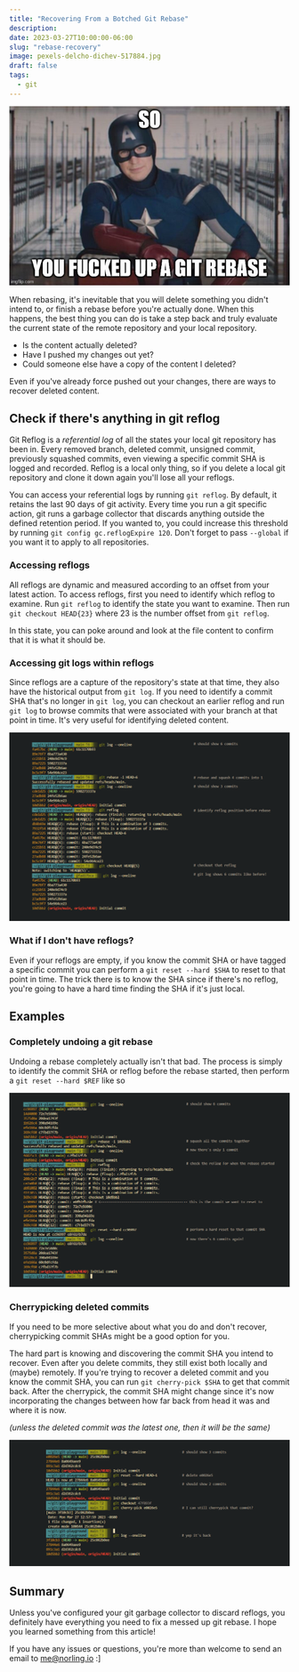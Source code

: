 ```yaml
---
title: "Recovering From a Botched Git Rebase"
description:
date: 2023-03-27T10:00:00-06:00
slug: "rebase-recovery"
image: pexels-delcho-dichev-517884.jpg
draft: false
tags:
  - git
---
```


![we've all been there](rebase-messup.jpg)

When rebasing, it's inevitable that you will delete something you didn't intend to, or finish a rebase before you're actually done. When this happens, the best thing you can do is take a step back and truly evaluate the current state of the remote repository and your local repository.

- Is the content actually deleted?
- Have I pushed my changes out yet?
- Could someone else have a copy of the content I deleted?

Even if you've already force pushed out your changes, there are ways to recover deleted content.

## Check if there's anything in git reflog

Git Reflog is a _referential log_ of all the states your local git repository has been in. Every removed branch, deleted commit, unsigned commit, previously squashed commits, even viewing a specific commit SHA is logged and recorded. Reflog is a local only thing, so if you delete a local git repository and clone it down again you'll lose all your reflogs.

You can access your referential logs by running `git reflog`. By default, it retains the last 90 days of git activity. Every time you run a git specific action, git runs a garbage collector that discards anything outside the defined retention period. If you wanted to, you could increase this threshold by running `git config gc.reflogExpire 120`. Don't forget to pass `--global` if you want it to apply to all repositories.

### Accessing reflogs

All reflogs are dynamic and measured according to an offset from your latest action. To access reflogs, first you need to identify which reflog to examine. Run `git reflog` to identify the state you want to examine. Then run `git checkout HEAD{23}` where 23 is the number offset from `git reflog`.

In this state, you can poke around and look at the file content to confirm that it is what it should be.

### Accessing git logs within reflogs

Since reflogs are a capture of the repository's state at that time, they also have the historical output from `git log`. If you need to identify a commit SHA that's no longer in `git log`, you can checkout an earlier reflog and run `git log` to browse commits that were associated with your branch at that point in time. It's very useful for identifying deleted content.

![Even reflogs have logs](reflog-log.png)

### What if I don't have reflogs?

Even if your reflogs are empty, if you know the commit SHA or have tagged a specific commit you can perform a `git reset --hard $SHA` to reset to that point in time. The trick there is to know the SHA since if there's no reflog, you're going to have a hard time finding the SHA if it's just local.

## Examples

### Completely undoing a git rebase

Undoing a rebase completely actually isn't that bad. The process is simply to identify the commit SHA or reflog before the rebase started, then perform a `git reset --hard $REF` like so

![Undoing a git rebase](rebase-undo.png)

### Cherrypicking deleted commits

If you need to be more selective about what you do and don't recover, cherrypicking commit SHAs might be a good option for you.

The hard part is knowing and discovering the commit SHA you intend to recover. Even after you delete commits, they still exist both locally and (maybe) remotely. If you're trying to recover a deleted commit and you know the commit SHA, you can run `git cherry-pick $SHA` to get that commit back. After the cherrypick, the commit SHA might change since it's now incorporating the changes between how far back from head it was and where it is now.

_(unless the deleted commit was the latest one, then it will be the same)_

![Commits never die, they just fade away](soft-delete.png)

## Summary

Unless you've configured your git garbage collector to discard reflogs, you definitely have everything you need to fix a messed up git rebase. I hope you learned something from this article!

If you have any issues or questions, you're more than welcome to send an email to me@norling.io :\]
